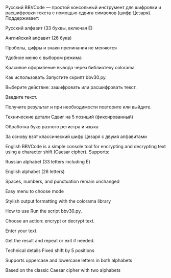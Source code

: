 Русский
BBVCode — простой консольный инструмент для шифровки и расшифровки текста с помощью сдвига символов (шифр Цезаря).
Поддерживает:

Русский алфавит (33 буквы, включая Ё)

Английский алфавит (26 букв)

Пробелы, цифры и знаки препинания не меняются

Удобное меню с выбором режима

Красивое оформление вывода через библиотеку colorama

Как использовать
Запустите скрипт bbv30.py.

Выберите действие: зашифровать или расшифровать текст.

Введите текст.

Получите результат и при необходимости повторите или выйдите.

Технические детали
Сдвиг на 5 позиций (фиксированный)

Обработка букв разного регистра и языка

За основу взят классический шифр Цезаря с двумя алфавитами

English
BBVCode is a simple console tool for encrypting and decrypting text using a character shift (Caesar cipher).
Supports:

Russian alphabet (33 letters including Ё)

English alphabet (26 letters)

Spaces, numbers, and punctuation remain unchanged

Easy menu to choose mode

Stylish output formatting with the colorama library

How to use
Run the script bbv30.py.

Choose an action: encrypt or decrypt text.

Enter your text.

Get the result and repeat or exit if needed.

Technical details
Fixed shift by 5 positions

Supports uppercase and lowercase letters in both alphabets

Based on the classic Caesar cipher with two alphabets

